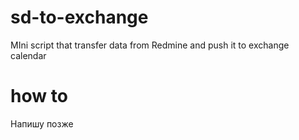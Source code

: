 # sd-to-exchange
MIni script that transfer data from Redmine and push it to exchange calendar




# how to

Напишу позже